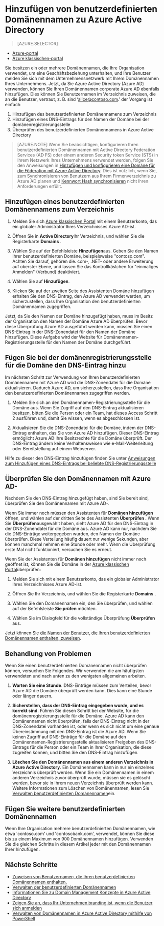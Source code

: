 <properties
    pageTitle="Hinzufügen von Ihren benutzerdefinierten Domänennamen zu Azure Active Directory | Microsoft Azure"
    description="Wie Azure Active Directory Ihres Unternehmens Domänennamen hinzugefügt, und wie Sie den Namen der Domäne überprüfen."
    services="active-directory"
    documentationCenter=""
    authors="jeffsta"
    manager="femila"
    editor=""/>

<tags
    ms.service="active-directory"
    ms.workload="identity"
    ms.tgt_pltfrm="na"
    ms.devlang="na"
    ms.topic="get-started-article"
    ms.date="09/30/2016"
    ms.author="curtand;jeffsta"/>

# <a name="add-a-custom-domain-name-to-azure-active-directory"></a>Hinzufügen von benutzerdefinierten Domänennamen zu Azure Active Directory

> [AZURE.SELECTOR]
- [Azure-portal](active-directory-domains-add-azure-portal.md)
- [Azure klassischen-portal](active-directory-add-domain.md)

Sie besitzen ein oder mehrere Domänennamen, die Ihre Organisation verwendet, um eine Geschäftsbeziehung unterhalten, und Ihre Benutzer melden Sie sich mit dem Unternehmensnetzwerk mit Ihrem Domänennamen Ihres Unternehmens. Jetzt, da Sie Azure Active Directory (Azure AD) verwenden, können Sie Ihren Domänennamen corporate Azure AD ebenfalls hinzufügen. Dies können Sie Benutzernamen im Verzeichnis zuweisen, die an die Benutzer, vertraut, z. B. sind ‘alice@contoso.com.’ der Vorgang ist einfach:

1. Hinzufügen des benutzerdefinierten Domänennamens zum Verzeichnis
2. Hinzufügen eines DNS-Eintrags für den Namen der Domäne bei der domänenregistrierungsstelle
3. Überprüfen des benutzerdefinierten Domänennamens in Azure Active Directory

> [AZURE.NOTE] Wenn Sie beabsichtigen, konfigurieren Ihren benutzerdefinierten Domänennamen mit Active Directory Federation Services (AD FS) oder einem anderen Security token Service (STS) in Ihrem Netzwerk Ihres Unternehmens verwendet werden, folgen Sie den Anweisungen in [Hinzufügen und konfigurieren eine Domäne für die Föderation mit Azure Active Directory](active-directory-add-domain-federated.md). Dies ist nützlich, wenn Sie, zum Synchronisieren von Benutzern aus Ihrem Firmenverzeichnis zu Azure AD planen und [Kennwort Hash synchronisieren](active-directory-aadconnectsync-implement-password-synchronization.md) nicht Ihren Anforderungen erfüllt.

## <a name="add-a-custom-domain-name-to-your-directory"></a>Hinzufügen eines benutzerdefinierten Domänennamens zum Verzeichnis

1. Melden Sie sich [Azure klassischen Portal](https://manage.windowsazure.com/) mit einem Benutzerkonto, das ein globaler Administrator Ihres Verzeichnisses Azure AD-ist.

2. Öffnen Sie in **Active Directory**Ihr Verzeichnis, und wählen Sie die Registerkarte **Domains** .

3. Wählen Sie auf der Befehlsleiste **Hinzufügen**aus. Geben Sie den Namen Ihrer benutzerdefinierten Domäne, beispielsweise "contoso.com". Achten Sie darauf, gehören die. com-, .NET- oder andere Erweiterung auf oberster Ebene, und lassen Sie das Kontrollkästchen für "einmaliges Anmelden" (Verbund) deaktiviert.

4. Wählen Sie auf **Hinzufügen**.

5. Klicken Sie auf der zweiten Seite des Assistenten Domäne hinzufügen erhalten Sie den DNS-Eintrag, den Azure AD verwendet werden, um sicherzustellen, dass Ihre Organisation den benutzerdefinierten Domänennamen zugegriffen.

Jetzt, da Sie den Namen der Domäne hinzugefügt haben, muss im Besitz der Organisation den Namen der Domäne Azure AD überprüfen. Bevor diese Überprüfung Azure AD ausgeführt werden kann, müssen Sie einen DNS-Eintrag in der DNS-Zonendatei für den Namen der Domäne hinzufügen. Diese Aufgabe wird der Website für Domänennamen-Registrierungsstelle für den Namen der Domäne durchgeführt.

## <a name="add-the-dns-entry-at-the-domain-name-registrar-for-the-domain"></a>Fügen Sie bei der domänenregistrierungsstelle für die Domäne den DNS-Eintrag hinzu

Im nächsten Schritt zur Verwendung von Ihren benutzerdefinierten Domänennamen mit Azure AD wird die DNS-Zonendatei für die Domäne aktualisieren. Dadurch Azure AD, um sicherzustellen, dass Ihre Organisation den benutzerdefinierten Domänennamen zugegriffen werden.

1.  Melden Sie sich an den Domänennamen-Registrierungsstelle für die Domäne aus. Wenn Sie Zugriff auf den DNS-Eintrag aktualisieren besitzen, bitten Sie die Person oder ein Team, hat dieses Access Schritt 2 ausführen und, damit Sie wissen, wenn es abgeschlossen ist.

2.  Aktualisieren Sie die DNS-Zonendatei für die Domäne, indem der DNS-Eintrag enthalten, das Sie von Azure AD hinzufügen. Dieser DNS-Eintrag ermöglicht Azure AD Ihre Besitzrechte für die Domäne überprüft. Der DNS-Eintrag ändern keine Verhaltensweisen wie e-Mail-Weiterleitung oder Bereitstellung auf einem Webserver.

Hilfe zu dieser den DNS-Eintrag hinzufügen finden Sie unter [Anweisungen zum Hinzufügen eines DNS-Eintrags bei beliebte DNS-Registrierungsstelle](https://support.office.com/article/Create-DNS-records-for-Office-365-when-you-manage-your-DNS-records-b0f3fdca-8a80-4e8e-9ef3-61e8a2a9ab23/)

## <a name="verify-the-domain-name-with-azure-ad"></a>Überprüfen Sie den Domänennamen mit Azure AD-

Nachdem Sie den DNS-Eintrag hinzugefügt haben, sind Sie bereit sind, überprüfen Sie den Domänennamen mit Azure AD-.

Wenn Sie immer noch müssen den Assistenten für **Domänen hinzufügen** öffnen, und wählen auf der dritten Seite des Assistenten **Überprüfen** . Wenn Sie **Überprüfen**ausgewählt haben, sieht Azure AD für den DNS-Eintrag in der DNS-Zonendatei für die Domäne aus. Azure AD kann nur, nachdem Sie die DNS-Einträge weitergegeben wurden, den Namen der Domäne überprüfen. Diese Verteilung häufig dauert nur wenige Sekunden, aber können manchmal nehmen eine Stunde oder mehr. Wenn die Überprüfung erste Mal nicht funktioniert, versuchen Sie es erneut.

Wenn Sie der Assistenten für **Domänen hinzufügen** nicht immer noch geöffnet ist, können Sie die Domäne in der [Azure klassischen Portal](https://manage.windowsazure.com/)überprüfen:

1.  Melden Sie sich mit einem Benutzerkonto, das ein globaler Administrator Ihres Verzeichnisses Azure AD-ist.

2.  Öffnen Sie Ihr Verzeichnis, und wählen Sie die Registerkarte **Domains** .

3.  Wählen Sie den Domänennamen ein, den Sie überprüfen, und wählen auf der Befehlsleiste **Sie prüfen** möchten.

4. Wählen Sie im Dialogfeld für die vollständige Überprüfung **Überprüfen** aus.

Jetzt können Sie [die Namen der Benutzer, die Ihren benutzerdefinierten Domänennamen enthalten, zuweisen](active-directory-add-domain-add-users.md).

## <a name="troubleshooting"></a>Behandlung von Problemen

Wenn Sie einen benutzerdefinierten Domänennamen nicht überprüfen können, versuchen Sie Folgendes. Wir verwenden die am häufigsten verwendeten und nach unten zu den wenigsten allgemeinen arbeiten.

1.  **Warten Sie eine Stunde**. DNS-Einträge müssen zum Verteilen, bevor Azure AD die Domäne überprüft werden kann. Dies kann eine Stunde oder länger dauern.

2.  **Sicherstellen, dass der DNS-Eintrag eingegeben wurde, und es korrekt sind**. Führen Sie diesen Schritt bei der Website, für die domänenregistrierungsstelle für die Domäne. Azure AD kann den Domänennamen nicht überprüfen, falls der DNS-Eintrag nicht in der DNS-Zonendatei vorhanden ist, oder wenn es sich nicht um eine genaue Übereinstimmung mit den DNS-Eintrag ist die Azure AD. Wenn Sie keinen Zugriff auf DNS-Einträge für die Domäne auf den Domänennamen-Registrierungsstelle aktualisieren Freigeben des DNS-Eintrags für die Person oder ein Team in Ihrer Organisation, die diese zugreifen können, und bitten Sie den DNS-Eintrag hinzufügen.

3.  **Löschen Sie den Domänennamen aus einem anderen Verzeichnis in Azure Active Directory**. Ein Domänennamen kann in nur ein einzelnes Verzeichnis überprüft werden. Wenn Sie ein Domänennamen in einem anderen Verzeichnis zuvor überprüft wurde, müssen sie es gelöscht werden, bevor sie in Ihrem neuen Verzeichnis überprüft werden kann. Weitere Informationen zum Löschen von Domänennamen, lesen Sie [Verwalten benutzerdefinierten Domänennamen](active-directory-add-manage-domain-names.md)ein.


## <a name="add-more-custom-domain-names"></a>Fügen Sie weitere benutzerdefinierten Domänennamen

Wenn Ihre Organisation mehrere benutzerdefinierten Domänennamen, wie etwa 'contoso.com' und 'contosobank.com', verwendet, können Sie diese bis zu einem Maximum von 900 Domänennamen hinzufügen. Verwenden Sie die gleichen Schritte in diesem Artikel jeder mit den Domänennamen Ihrer hinzufügen.

## <a name="next-steps"></a>Nächste Schritte

-   [Zuweisen von Benutzernamen, die Ihren benutzerdefinierten Domänennamen enthalten.](active-directory-add-domain-add-users.md)
-   [Verwalten der benutzerdefinierten Domänennamen](active-directory-add-manage-domain-names.md)
-   [Informationen Sie zu Domain Management Konzepte in Azure Active Directory](active-directory-add-domain-concepts.md)
-   [Zeigen Sie an, dass Ihr Unternehmen branding ist, wenn die Benutzer sich anmelden](active-directory-add-company-branding.md)
-   [Verwalten von Domänennamen in Azure Active Directory mithilfe von PowerShell](https://msdn.microsoft.com/library/azure/e1ef403f-3347-4409-8f46-d72dafa116e0#BKMK_ManageDomains)
